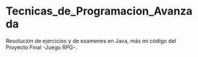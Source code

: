 # Tecnicas_de_Programacion_Avanzada

Resolución de ejercicios y de examenes en Java, más mi código del Proyecto Final -Juego RPG-.
